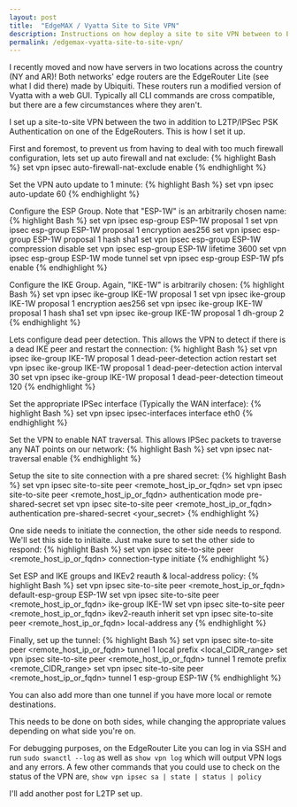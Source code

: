 ```yaml
---
layout: post
title:  "EdgeMAX / Vyatta Site to Site VPN"
description: Instructions on how deploy a site to site VPN between to EdgeRouter Lites
permalink: /edgemax-vyatta-site-to-site-vpn/
---
```


I recently moved and now have servers in two locations across the country (NY and AR)! Both networks' edge routers are the EdgeRouter Lite (see what I did there) made by Ubiquiti. These routers run a modified version of Vyatta with a web GUI.  Typically all CLI commands are cross compatible, but there are a few circumstances where they aren't.

I set up a site-to-site VPN between the two in addition to L2TP/IPSec PSK Authentication on one of the EdgeRouters.  This is how I set it up.

<!--excerpt_separator-->

First and foremost, to prevent us from having to deal with too much firewall configuration, lets set up auto firewall and nat exclude:
{% highlight Bash %}
set vpn ipsec auto-firewall-nat-exclude enable
{% endhighlight %}

Set the VPN auto update to 1 minute:
{% highlight Bash %}
set vpn ipsec auto-update 60
{% endhighlight %}

Configure the ESP Group.  Note that "ESP-1W" is an arbitrarily chosen name:
{% highlight Bash %}
set vpn ipsec esp-group ESP-1W proposal 1
set vpn ipsec esp-group ESP-1W proposal 1 encryption aes256
set vpn ipsec esp-group ESP-1W proposal 1 hash sha1
set vpn ipsec esp-group ESP-1W compression disable
set vpn ipsec esp-group ESP-1W lifetime 3600
set vpn ipsec esp-group ESP-1W mode tunnel
set vpn ipsec esp-group ESP-1W pfs enable
{% endhighlight %}

Configure the IKE Group. Again, "IKE-1W" is arbitrarily chosen:
{% highlight Bash %}
set vpn ipsec ike-group IKE-1W proposal 1
set vpn ipsec ike-group IKE-1W proposal 1 encryption aes256
set vpn ipsec ike-group IKE-1W proposal 1 hash sha1
set vpn ipsec ike-group IKE-1W proposal 1 dh-group 2
{% endhighlight %}

Lets configure dead peer detection. This allows the VPN to detect if there is a dead IKE peer and restart the connection:
{% highlight Bash %}
set vpn ipsec ike-group IKE-1W proposal 1 dead-peer-detection action restart
set vpn ipsec ike-group IKE-1W proposal 1 dead-peer-detection action interval 30
set vpn ipsec ike-group IKE-1W proposal 1 dead-peer-detection timeout 120
{% endhighlight %}

Set the appropriate IPSec interface (Typically the WAN interface):
{% highlight Bash %}
set vpn ipsec ipsec-interfaces interface eth0
{% endhighlight %}

Set the VPN to enable NAT traversal. This allows IPSec packets to traverse any NAT points on our network:
{% highlight Bash %}
set vpn ipsec nat-traversal enable
{% endhighlight %}

Setup the site to site connection with a pre shared secret:
{% highlight Bash %}
set vpn ipsec site-to-site peer <remote_host_ip_or_fqdn>
set vpn ipsec site-to-site peer <remote_host_ip_or_fqdn> authentication mode pre-shared-secret
set vpn ipsec site-to-site peer <remote_host_ip_or_fqdn> authentication pre-shared-secret <your_secret>
{% endhighlight %}

One side needs to initiate the connection, the other side needs to respond. We'll set this side to initiaite. Just make sure to set the other side to respond:
{% highlight Bash %}
set vpn ipsec site-to-site peer <remote_host_ip_or_fqdn> connection-type initiate
{% endhighlight %}

Set ESP and IKE groups and IKEv2 reauth & local-address policy:
{% highlight Bash %}
set vpn ipsec site-to-site peer <remote_host_ip_or_fqdn> default-esp-group ESP-1W
set vpn ipsec site-to-site peer <remote_host_ip_or_fqdn> ike-group IKE-1W
set vpn ipsec site-to-site peer <remote_host_ip_or_fqdn> ikev2-reauth inherit
set vpn ipsec site-to-site peer <remote_host_ip_or_fqdn> local-address any
{% endhighlight %}

Finally, set up the tunnel:
{% highlight Bash %}
set vpn ipsec site-to-site peer <remote_host_ip_or_fqdn> tunnel 1 local prefix <local_CIDR_range>
set vpn ipsec site-to-site peer <remote_host_ip_or_fqdn> tunnel 1 remote prefix <remote_CIDR_range>
set vpn ipsec site-to-site peer <remote_host_ip_or_fqdn> tunnel 1 esp-group ESP-1W
{% endhighlight %}

You can also add more than one tunnel if you have more local or remote destinations. 

This needs to be done on both sides, while changing the appropriate values depending on what side you're on.

For debugging purposes, on the EdgeRouter Lite you can log in via SSH and run `sudo swanctl --log` as well as `show vpn log` which will output VPN logs and any errors. A few other commands that you could use to check on the status of the VPN are, `show vpn ipsec sa | state | status | policy`

I'll add another post for L2TP set up.
